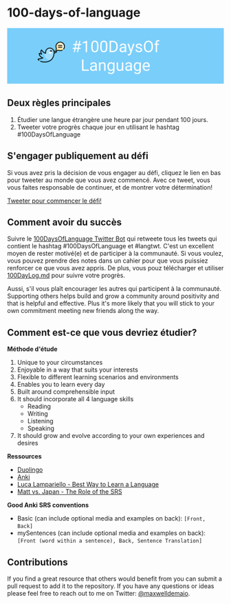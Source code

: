 # 100-days-of-language

![Readme banner image](../static/ReadMeLangBanner.png)

## Deux règles principales

1. Étudier une langue étrangère une heure par jour pendant 100 jours.
2. Tweeter votre progrès chaque jour en utilisant le hashtag #100DaysOfLanguage

## S'engager publiquement au défi

Si vous avez pris la décision de vous engager au défi, cliquez le lien en bas pour tweeter au monde que vous avez commencé. Avec ce tweet, vous vous faites responsable de continuer, et de montrer votre détermination!

[Tweeter pour commencer le défi!](https://twitter.com/intent/tweet?text=I%27m%20publicly%20committing%20to%20the%20100DaysOfLanguage%20Challenge%20starting%20today!%20Learn%20more%20and%20join%20me!%20Hey%20@thelangbot%20@maxwelldemaio%20&url=https://github.com/maxwelldemaio/100-days-of-language&hashtags=100DaysOfLanguage)

## Comment avoir du succès

Suivre le [100DaysOfLanguage Twitter Bot](https://twitter.com/thelangbot) qui retweete tous les tweets qui contient le hashtag #100DaysOfLanguage et #langtwt. C'est un excellent moyen de rester motivé(e) et de participer à la communauté. Si vous voulez, vous pouvez prendre des notes dans un cahier pour que vous puissiez renforcer ce que vous avez appris. De plus, vous pouz télécharger et utiliser [100DayLog.md](../100DayLog.md) pour suivre votre progrès.

Aussi, s'il vous plaît encourager les autres qui participent à la communauté. Supporting others helps build and grow a community around positivity and that is helpful and effective. Plus it's more likely that you will stick to your own commitment meeting new friends along the way.

## Comment est-ce que vous devriez étudier?

**Méthode d'étude**
1. Unique to your circumstances
2. Enjoyable in a way that suits your interests
3. Flexible to different learning scenarios and environments
4. Enables you to learn every day
5. Built around comprehensible input
6. It should incorporate all 4 language skills
    - Reading
    - Writing
    - Listening
    - Speaking
7. It should grow and evolve according to your own experiences and desires

**Ressources**
- [Duolingo](https://www.duolingo.com)
- [Anki](https://ankiweb.net/)
- [Luca Lampariello - Best Way to Learn a Language](https://www.youtube.com/watch?v=SDLlhUv519k)
- [Matt vs. Japan - The Role of the SRS](https://www.youtube.com/watch?v=wrBFhsnBQ2k)

**Good Anki SRS conventions**
- Basic (can include optional media and examples on back): `[Front, Back]`
- mySentences (can include optional media and examples on back): `[Front (word within a sentence), Back, Sentence Translation]`

## Contributions

If you find a great resource that others would benefit from you can submit a pull request to add it to the repository. If you have any questions or ideas please feel free to reach out to me on Twitter: [@maxwelldemaio](https://twitter.com/maxwelldemaio).